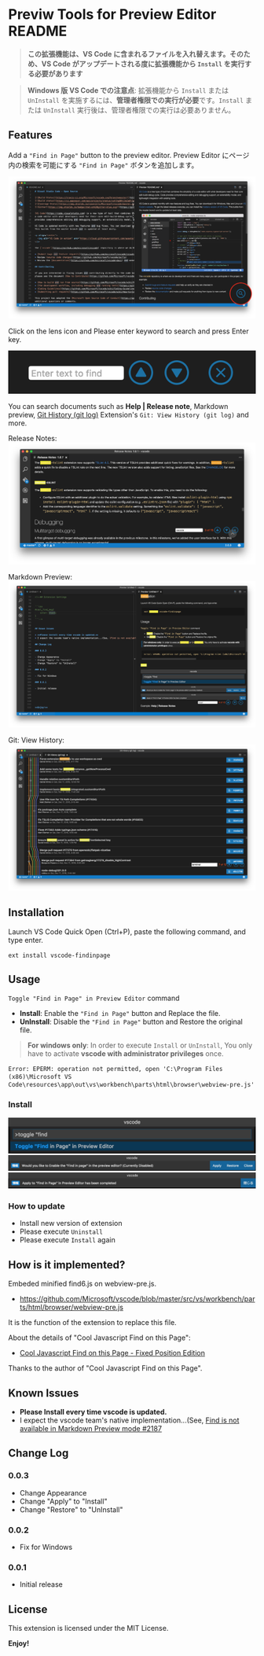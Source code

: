 # Previw Tools for Preview Editor README


> **この拡張機能は、VS Code に含まれるファイルを入れ替えます。そのため、VS Code がアップデートされる度に拡張機能から `Install` を実行する必要があります**

> **Windows 版 VS Code での注意点**: 拡張機能から `Install` または `UnInstall` を実施するには、**管理者権限での実行が必要**です。`Install` または `UnInstall` 実行後は、管理者権限での実行は必要ありません。



## Features

Add a `"Find in Page"` button to the preview editor.
Preview Editor にページ内の検索を可能にする `"Find in Page"` ボタンを追加します。

![](https://raw.githubusercontent.com/satokaz/vscode-findinpage/master/media/images/2017-01-07-13-33-21.png)

Click on the lens icon and Please enter keyword to search and press Enter key.

![](https://raw.githubusercontent.com/satokaz/vscode-findinpage/master/media/images/2017-01-07-13-44-58.png)

You can search documents such as **Help | Release note**, Markdown preview, [Git History (git log)](https://marketplace.visualstudio.com/items?itemName=donjayamanne.githistory) Extension's `Git: View History (git log)`  and more.


Release Notes:
![](https://raw.githubusercontent.com/satokaz/vscode-findinpage/master/media/images/2017-01-07-13-49-58.png)

Markdown Preview:
![](https://raw.githubusercontent.com/satokaz/vscode-findinpage/master/media/images/2017-01-07-13-55-51.png)

Git: View History:
![](https://raw.githubusercontent.com/satokaz/vscode-findinpage/master/media/images/2017-01-07-13-58-21.png)


## Installation

Launch VS Code Quick Open (Ctrl+P), paste the following command, and type enter.

```
ext install vscode-findinpage
```

## Usage

`Toggle "Find in Page" in Preview Editor` command

* **Install**: Enable the `"Find in Page"` button and Replace the file.
* **UnInstall**: Disable the `"Find in Page"` button and Restore the original file.

> **For windows only**: In order to execute `Install` or `UnInstall`, You only have to activate **vscode with administrator privileges** once.

```
Error: EPERM: operation not permitted, open 'C:\Program Files (x86)\Microsoft VS Code\resources\app\out\vs\workbench\parts\html\browser\webview-pre.js'
```

### Install

![](https://raw.githubusercontent.com/satokaz/vscode-findinpage/master/media/images/2017-01-05-12-32-43.png)
![](https://raw.githubusercontent.com/satokaz/vscode-findinpage/master/media/images/2017-01-05-12-33-02.png)
![](https://raw.githubusercontent.com/satokaz/vscode-findinpage/master/media/images/2017-01-05-12-33-19.png)



### How to update

- Install new version of extension
- Please execute `Uninstall`
- Please execute `Install` again

## How is it implemented?

Embeded minified find6.js on webview-pre.js.

* <https://github.com/Microsoft/vscode/blob/master/src/vs/workbench/parts/html/browser/webview-pre.js>

It is the function of the extension to replace this file.

About the details of "Cool Javascript Find on this Page":
* [Cool Javascript Find on this Page - Fixed Position Edition](http://www.seabreezecomputers.com/tips/find6.htm)

Thanks to the author of "Cool Javascript Find on this Page".


<!--## Extension Settings


```css
#cool_find_msg{
	color: black;
}
```-->


## Known Issues

* **Please Install every time vscode is updated.**
* I expect the vscode team's native implementation...(See, [Find is not available in Markdown Preview mode #2187](https://github.com/Microsoft/vscode/issues/2187)

## Change Log

### 0.0.3

- Change Appearance
- Change "Apply" to "Install"
- Change "Restore" to "UnInstall"

### 0.0.2

- Fix for Windows

### 0.0.1

- Initial release


## License

This extension is licensed under the MIT License.


**Enjoy!**